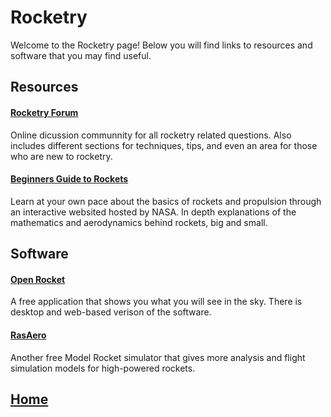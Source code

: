 # Rocketry 
Welcome to the Rocketry page! Below you will find links to resources and software that you may find useful. 

## Resources
#### [Rocketry Forum](https://www.rocketryforum.com/)
Online dicussion communnity for all rocketry related questions. Also includes different sections for techniques, tips, and even an area for those who are new to rocketry. 

#### [Beginners Guide to Rockets](https://www.grc.nasa.gov/www/k-12/rocket/bgmr.html)
Learn at your own pace about the basics of rockets and propulsion through an interactive websited hosted by NASA. In depth explanations of the mathematics and aerodynamics behind rockets, big and small. 

## Software
#### [Open Rocket](http://openrocket.info/)
A free application that shows you what you will see in the sky. There is desktop and web-based verison of the software. 

#### [RasAero](http://www.rasaero.com/)
Another free Model Rocket simulator that gives more analysis and flight simulation models for high-powered rockets. 


## [Home](index.md)
